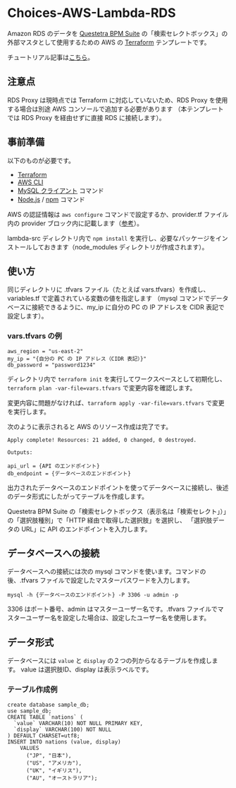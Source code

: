 # Choices-AWS-Lambda-RDS
Amazon RDS のデータを [Questetra BPM Suite](https://questetra.com/) の「検索セレクトボックス」の外部マスタとして使用するための 
AWS の [Terraform](https://www.terraform.io/) テンプレートです。

チュートリアル記事は[こちら](https://support.questetra.com/ja/developer-blog/choices-aws-lambda-rds-terraform/)。

## 注意点
RDS Proxy は現時点では Terraform に対応していないため、RDS Proxy を使用する場合は別途 AWS コンソールで追加する必要があります
（本テンプレートでは RDS Proxy を経由せずに直接 RDS に接続します）。

## 事前準備
以下のものが必要です。
* [Terraform](https://www.terraform.io/downloads.html)
* [AWS CLI](https://aws.amazon.com/cli/)
* [MySQL クライアント](https://www.mysql.com/) コマンド
* [Node.js](https://nodejs.org/) / [npm](https://www.npmjs.com/) コマンド

AWS の認証情報は `aws configure` コマンドで設定するか、provider.tf ファイル内の provider ブロック内に記載します（[参考](https://www.terraform.io/docs/providers/aws/index.html#static-credentials)）。

lambda-src ディレクトリ内で `npm install` を実行し、必要なパッケージをインストールしておきます（node_modules ディレクトリが作成されます）。

## 使い方
同じディレクトリに .tfvars ファイル（たとえば vars.tfvars）を作成し、 variables.tf で定義されている変数の値を指定します
（mysql コマンドでデータベースに接続できるように、my_ip に自分の PC の IP アドレスを CIDR 表記で設定します）。

### vars.tfvars の例
```
aws_region = "us-east-2"
my_ip = "{自分の PC の IP アドレス（CIDR 表記）}"
db_password = "password1234"
```

ディレクトリ内で `terraform init` を実行してワークスペースとして初期化し、
`terraform plan -var-file=vars.tfvars` で変更内容を確認します。

変更内容に問題がなければ、`tarraform apply -var-file=vars.tfvars` で変更を実行します。

次のように表示されると AWS のリソース作成は完了です。
```
Apply complete! Resources: 21 added, 0 changed, 0 destroyed.

Outputs:

api_url = {API のエンドポイント}
db_endpoint = {データベースのエンドポイント}
```

出力されたデータベースのエンドポイントを使ってデータベースに接続し、後述のデータ形式にしたがってテーブルを作成します。

Questetra BPM Suite の「検索セレクトボックス（表示名は「検索セレクト」）」の「選択肢種別」で「HTTP 経由で取得した選択肢」を選択し、
「選択肢データの URL」に API のエンドポイントを入力します。

## データベースへの接続
データベースへの接続には次の mysql コマンドを使います。コマンドの後、.tfvars ファイルで設定したマスターパスワードを入力します。
```
mysql -h {データベースのエンドポイント} -P 3306 -u admin -p
```
3306 はポート番号、admin はマスターユーザー名です。.tfvars ファイルでマスターユーザー名を設定した場合は、設定したユーザー名を使用します。

## データ形式
データベースには `value` と `display` の２つの列からなるテーブルを作成します。
value は選択肢ID、display は表示ラベルです。

### テーブル作成例
```
create database sample_db;
use sample_db;
CREATE TABLE `nations` (
  `value` VARCHAR(10) NOT NULL PRIMARY KEY,
  `display` VARCHAR(100) NOT NULL
) DEFAULT CHARSET=utf8;
INSERT INTO nations (value, display)
    VALUES
      ("JP", "日本"),
      ("US", "アメリカ"),
      ("UK", "イギリス"),
      ("AU", "オーストラリア");
```